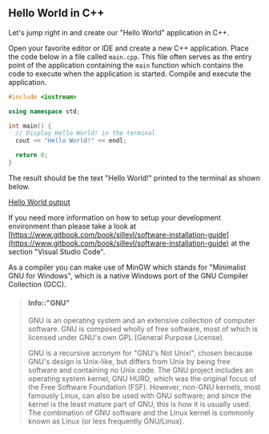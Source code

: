 ## Hello World in C++

Let's jump right in and create our "Hello World" application in C++.

Open your favorite editor or IDE and create a new C++ application. Place the code below in a file called `main.cpp`. This file often serves as the entry point of the application containing the `main` function which contains the code to execute when the application is started. Compile and execute the application.

```c++
#include <iostream>

using namespace std;

int main() {
  // Display Hello World! in the terminal
  cout << "Hello World!" << endl;

  return 0;
}
```

The result should be the text "Hello World!" printed to the terminal as shown below.

[Hello World output](img/hello_world_output.png)

If you need more information on how to setup your development environment than please take a look at [https://www.gitbook.com/book/sillevl/software-installation-guide](https://www.gitbook.com/book/sillevl/software-installation-guide) at the section "Visual Studio Code".

As a compiler you can make use of MinGW which stands for "Minimalist GNU for Windows", which is a native Windows port of the GNU Compiler Collection (GCC).

> #### Info::"GNU"
>
> GNU is an operating system and an extensive collection of computer software. GNU is composed wholly of free software, most of which is licensed under GNU's own GPL (General Purpose License).
>
> GNU is a recursive acronym for "GNU's Not Unix!", chosen because GNU's design is Unix-like, but differs from Unix by being free software and containing no Unix code. The GNU project includes an operating system kernel, GNU HURD, which was the original focus of the Free Software Foundation (FSF). However, non-GNU kernels, most famously Linux, can also be used with GNU software; and since the kernel is the least mature part of GNU, this is how it is usually used. The combination of GNU software and the Linux kernel is commonly known as Linux (or less frequently GNU/Linux).
